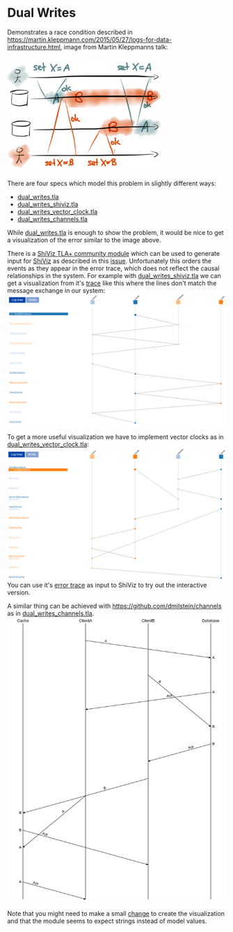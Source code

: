 # Dual Writes

Demonstrates a race condition described in https://martin.kleppmann.com/2015/05/27/logs-for-data-infrastructure.html, image from Martin Kleppmanns talk:

<img src="images/logs-11.png" width="70%">

There are four specs which model this problem in slightly different ways:
* [dual_writes.tla](simple/dual_writes.tla)
* [dual_writes_shiviz.tla](shiviz/dual_writes_shiviz.tla)
* [dual_writes_vector_clock.tla](vector_clock/dual_writes_vector_clock.tla)
* [dual_writes_channels.tla](channels/dual_writes_channels.tla)

While [dual_writes.tla](dual_writes.tla) is enough to show the problem, it would be nice to get a visualization of the error similar to the image above.

There is a [ShiViz TLA+ community module](https://github.com/tlaplus/CommunityModules/blob/master/modules/ShiViz.tla) which can be used to generate input for [ShiViz](https://bestchai.bitbucket.io/shiviz/) as described in this [issue](https://github.com/tlaplus/tlaplus/issues/267#issuecomment-481951259).  Unfortunately this orders the events as they appear in the error trace, which does not reflect the causal relationships in the system. For example with [dual_writes_shiviz.tla](dual_writes_shiviz.tla)
we can get a visualization from it's [trace](traces/bad_trace.txt) like this where the lines don't match the message exchange in our system:
![bad trace](images/bad_trace.png)

To get a more useful visualization we have to implement vector clocks as in [dual_writes_vector_clock.tla](dual_writes_vector_clock.tla):
![good trace](images/good_trace.png)
You can use it's [error trace](traces/dual_writes_vector_clock.out) as input to ShiViz to try out the interactive version.

A similar thing can be achieved with https://github.com/dmilstein/channels as in [dual_writes_channels.tla](channels/dual_writes_channels.tla).
![trace](images/channels_timeline.png)

Note that you might need to make a small [change](https://github.com/dmilstein/channels/pull/3) to create the visualization and that the module seems to expect strings instead of model values.
